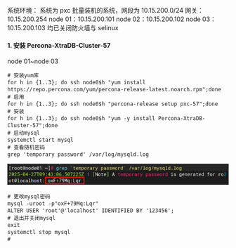 系统环境：
系统为 pxc 批量装机的系统，网段为 10.15.200.0/24
网关：10.15.200.254
node 01：10.15.200.101
node 02：10.15.200.102
node 03：10.15.200.103
均已关闭防火墙与 selinux

#### 1. 安装 Percona-XtraDB-Cluster-57

node 01~node 03
```shell
# 安装yum库
for h in {1..3}; do ssh node0$h "yum install https://repo.percona.com/yum/percona-release-latest.noarch.rpm";done
# 启用
for h in {1..3}; do ssh node0$h "percona-release setup pxc-57";done
# 安装
for h in {1..3}; do ssh node0$h "yum -y install Percona-XtraDB-Cluster-57";done
# 启动mysql
systemctl start mysql
# 查看随机密码
grep 'temporary password' /var/log/mysqld.log
```
![image.png](https://raw.githubusercontent.com/zxh230/image-/main/图片/20250427174819.png)

```shell
# 更改mysql密码
mysql -uroot -p"oxF+79Mq:Lqr"
ALTER USER 'root'@'localhost' IDENTIFIED BY '123456';
# 退出并关闭mysql
exit
systemctl stop mysql
# 
```